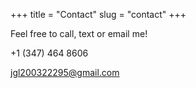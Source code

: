+++
title = "Contact"
slug = "contact"
+++

Feel free to call, text or email me!

+1 (347) 464 8606 

jgl200322295@gmail.com